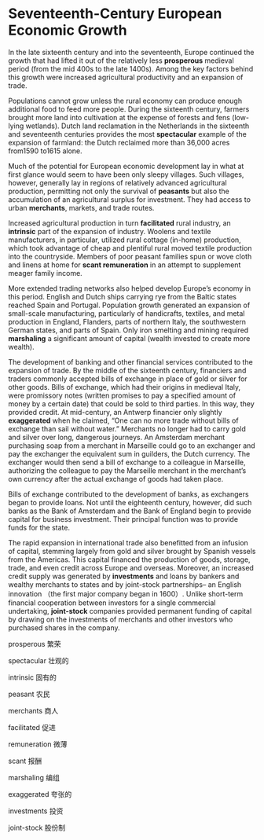 # Seventeenth-Century European Economic Growth

In the late sixteenth century and into the seventeenth, Europe continued the growth that had lifted it out of the relatively less **prosperous** medieval period (from the mid 400s to the late 1400s). Among the key factors behind this growth were increased agricultural productivity and an expansion of trade.

Populations cannot grow unless the rural economy can produce enough additional food to feed more people. During the sixteenth century, farmers brought more land into cultivation at the expense of forests and fens (low-lying wetlands). Dutch land reclamation in the Netherlands in the sixteenth and seventeenth centuries provides the most **spectacular** example of the expansion of farmland: the Dutch reclaimed more than 36,000 acres from1590 to1615 alone.

Much of the potential for European economic development lay in what at first glance would seem to have been only sleepy villages. Such villages, however, generally lay in regions of relatively advanced agricultural production, permitting not only the survival of **peasants** but also the accumulation of an agricultural surplus for investment. They had access to urban **merchants**, markets, and trade routes.

Increased agricultural production in turn **facilitated** rural industry, an **intrinsic** part of the expansion of industry. Woolens and textile manufacturers, in particular, utilized rural cottage (in-home) production, which took advantage of cheap and plentiful rural  moved textile production into the countryside. Members of poor peasant families spun or wove cloth and linens at home for **scant remuneration** in an attempt to supplement meager family income.

More extended trading networks also helped develop Europe’s economy in this period. English and Dutch ships carrying rye from the Baltic states reached Spain and Portugal. Population growth generated an expansion of small-scale manufacturing, particularly of handicrafts, textiles, and metal production in England, Flanders, parts of northern Italy, the southwestern German states, and parts of Spain. Only iron smelting and mining required **marshaling** a significant amount of capital (wealth invested to create more wealth).

The development of banking and other financial services contributed to the expansion of trade. By the middle of the sixteenth century, financiers and traders commonly accepted bills of exchange in place of gold or silver for other goods. Bills of exchange, which had their origins in medieval Italy, were promissory notes (written promises to pay a specified amount of money by a certain date) that could be sold to third parties. In this way, they provided credit. At mid-century, an Antwerp financier only slightly **exaggerated** when he claimed, “One can no more trade without bills of exchange than sail without water.” Merchants no longer had to carry gold and silver over long, dangerous journeys. An Amsterdam merchant purchasing soap from a merchant in Marseille could go to an exchanger and pay the exchanger the equivalent sum in guilders, the Dutch currency. The exchanger would then send a bill of exchange to a colleague in Marseille, authorizing the colleague to pay the Marseille merchant in the merchant’s own currency after the actual exchange of goods had taken place.

Bills of exchange contributed to the development of banks, as exchangers began to provide loans. Not until the eighteenth century, however, did such banks as the Bank of Amsterdam and the Bank of England begin to provide capital for business investment. Their principal function was to provide funds for the state. 

The rapid expansion in international trade also benefitted from an infusion of capital, stemming largely from gold and silver brought by Spanish vessels from the Americas. This capital financed the production of goods, storage, trade, and even credit across Europe and overseas. Moreover, an increased credit supply was generated by **investments** and loans by bankers and wealthy merchants to states and by joint-stock partnerships– an English innovation （the first major company began in 1600）. Unlike short-term financial cooperation between investors for a single commercial undertaking, **joint-stock** companies provided permanent funding of capital by drawing on the investments of merchants and other investors who purchased shares in the company.

prosperous                     繁荣

spectacular                    壮观的

intrinsic                          固有的

peasant                         农民

merchants                       商人

facilitated                      促进

remuneration            微薄

scant                           报酬

marshaling                编组

exaggerated            夸张的

investments             投资

joint-stock                      股份制
